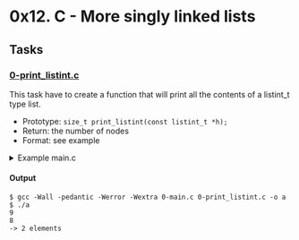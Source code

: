 # 0x12. C - More singly linked lists

## Tasks


### [0-print_listint.c](./0-print_listint.c)

This task have to create a function that will print all the contents of a listint_t
type list.

* Prototype: `size_t print_listint(const listint_t *h);`
* Return: the number of nodes
* Format: see example

<details>
<summary>Example main.c</summary>

```C
  /**
 * main - check the code for Holberton School students.
 *
 * Return: Always 0.
 */
int main(void)
{
    listint_t *head;
    listint_t *new;
    listint_t hello = {8, NULL};
    size_t n;

    head = &hello;
    new = malloc(sizeof(listint_t));
    if (new == NULL)
    {
        printf("Error\n");
        return (1);
    }
    new->n = 9;
    new->next = head;
    head = new;
    n = print_listint(head);
    printf("-> %lu elements\n", n);
    free(new);
    return (0);
}
```

</details>

#### Output
```
$ gcc -Wall -pedantic -Werror -Wextra 0-main.c 0-print_listint.c -o a
$ ./a 
9
8
-> 2 elements
```

